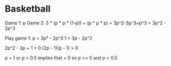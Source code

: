 # Basketball

Game 1: p
Game 2: 3 * (p * p * (1-p)) + (p * p * p) = 3p^2-3p^3+p^3 = 3p^2 - 2p^3

Play game 1:
p > 3p² - 2p^3
1 > 3p - 2p^2

2p^2 - 3p + 1 > 0
(2p - 1)(p - 1) > 0

p = 1 or p = 0.5 implies that = 0
so p >= 0 and p < 0.5
